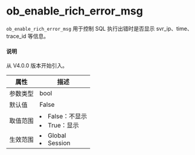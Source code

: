 # ob_enable_rich_error_msg

`ob_enable_rich_error_msg` 用于控制 SQL 执行出错时是否显示 svr_ip、time、trace_id 等信息。

<main id="notice" type='explain'>
  <h4>说明</h4>
  <p>从 V4.0.0 版本开始引入。</p>
</main>

| **属性**  |      **描述**      |
|---------|------------------|
| 参数类型    | bool             |
| 默认值     | False                |
| 取值范围    | <li>False：不显示<li>True：显示 |
| 生效范围    | <li>Global<li>Session           |
